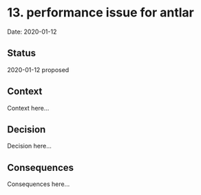 # 13. performance issue for antlar

Date: 2020-01-12

## Status

2020-01-12 proposed

## Context

Context here...

## Decision

Decision here...

## Consequences

Consequences here...
